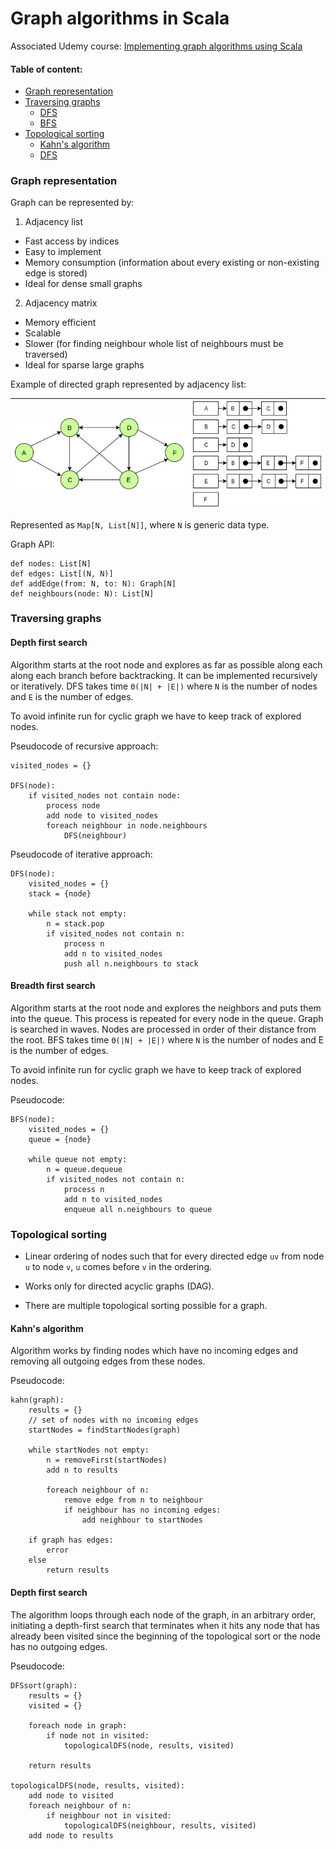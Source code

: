 # Graph algorithms in Scala

Associated Udemy course: [Implementing graph algorithms using Scala](https://www.udemy.com/course/implementing-graph-algorithms-using-scala)

#### Table of content:

- [Graph representation](#repre)
- [Traversing graphs](#traversing)
  - [DFS](#dfs)
  - [BFS](#bfs)
- [Topological sorting](#topological)
  - [Kahn's algorithm](#kahn)
  - [DFS](#dfs-top)

<a name="repre" />

### Graph representation

Graph can be represented by:
 1. Adjacency list
   - Fast access by indices
   - Easy to implement
   - Memory consumption (information about every existing or non-existing edge is stored)
   - Ideal for dense small graphs
 
 2. Adjacency matrix
   - Memory efficient
   - Scalable
   - Slower (for finding neighbour whole list of neighbours must be traversed)
   - Ideal for sparse large graphs

Example of directed graph represented by adjacency list:

| ![Graph](imgs/graph.jpg) | ![Graph representation](imgs/graph_representation.jpg) |
| --- | --- |

Represented as `Map[N, List[N]]`, where `N` is generic data type.

Graph API:

```
def nodes: List[N]
def edges: List[(N, N)]
def addEdge(from: N, to: N): Graph[N]
def neighbours(node: N): List[N]
```
<a name="traversing" />

### Traversing graphs

<a name="dfs" />

#### Depth first search

Algorithm starts at the root node and explores as far as possible along each 
along each branch before backtracking. It can be implemented recursively or 
iteratively. DFS takes time `Θ(|N| + |E|)` where `N` is the number of nodes 
and `E` is the number of edges.

To avoid infinite run for cyclic graph we have to keep track of explored nodes.

Pseudocode of recursive approach: 

```
visited_nodes = {}

DFS(node):
    if visited_nodes not contain node:
        process node
        add node to visited_nodes
        foreach neighbour in node.neighbours
            DFS(neighbour)
```

Pseudocode of iterative approach:

```
DFS(node):
    visited_nodes = {}
    stack = {node}

    while stack not empty:
        n = stack.pop
        if visited_nodes not contain n:
            process n
            add n to visited_nodes
            push all n.neighbours to stack
```

<a name="bfs" />

#### Breadth first search

Algorithm starts at the root node and explores the neighbors and puts 
them into the queue. This process is repeated for every node in the 
queue. Graph is searched in waves. Nodes are processed in order of 
their distance from the root. BFS takes time `Θ(|N| + |E|)` where 
`N` is the number of nodes and E is the number of edges.

To avoid infinite run for cyclic graph we have to keep track of explored nodes.

Pseudocode:

```
BFS(node):
    visited_nodes = {}
    queue = {node}

    while queue not empty:
        n = queue.dequeue
        if visited_nodes not contain n:
            process n
            add n to visited_nodes
            enqueue all n.neighbours to queue
```

<a name="topological" />

### Topological sorting

- Linear ordering of nodes such that for every directed edge `uv` from 
node `u` to node `v`, `u` comes before `v` in the ordering.

- Works only for directed acyclic graphs (DAG).

- There are multiple topological sorting possible for a graph.

<a name="kahn" />

#### Kahn's algorithm

Algorithm works by finding nodes which have no incoming edges and removing all 
outgoing edges from these nodes.

Pseudocode:

```
kahn(graph):
    results = {}
    // set of nodes with no incoming edges
    startNodes = findStartNodes(graph)

    while startNodes not empty:
        n = removeFirst(startNodes)
        add n to results
        
        foreach neighbour of n:
            remove edge from n to neighbour
            if neighbour has no incoming edges:
                add neighbour to startNodes

    if graph has edges:
        error
    else
        return results
```

<a name="dfs-top" />

#### Depth first search

The algorithm loops through each node of the graph, in an arbitrary order, 
initiating a depth-first search that terminates when it hits any node 
that has already been visited since the beginning of the topological 
sort or the node has no outgoing edges.

Pseudocode:

```
DFSsort(graph):
    results = {}
    visited = {}

    foreach node in graph:
        if node not in visited:
            topologicalDFS(node, results, visited)

    return results

topologicalDFS(node, results, visited):
    add node to visited
    foreach neighbour of n:
        if neighbour not in visited:
            topologicalDFS(neighbour, results, visited)
    add node to results
```